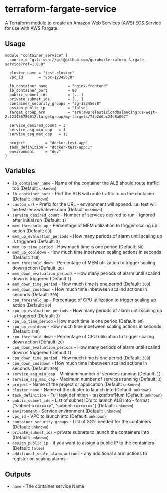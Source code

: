 # terraform-fargate-service

A Terraform module to create an Amazon Web Services (AWS) ECS Service for use with AWS Fargate.

## Usage

```hcl
module "container_service" {
  source = "git::ssh://git@github.com/guruhq/terraform-fargate-service?ref=1.0.0"

  cluster_name = "test-cluster"
  vpc_id       = "vpc-12345678"

  lb_container_name         = "nginx-frontend"
  lb_container_port         = 80
  public_subnet_ids         = [...]
  private_subnet_ids        = [...]
  container_security_groups = "sg-12345678"
  assign_public_ip          = "false"
  target_group_arn          = "arn:aws:elasticloadbalancing:us-west-2:123456789012:targetgroup/my-targets/73e2d6bc24d8a067"
  
  service_desired_count = 3
  service_asg_min_cap   = 3
  service_asg_max_cap   = 12  

  project         = "docker-test-app"
  task_definition = "docker-test-app:1"
  environment     = "dev"
}
```

## Variables

- `lb_container_name` - Name of the container the ALB should route traffic too (Default: `unknown`)
- `lb_container_port` - Port the ALB will route traffic to on the container (Default: `unknown`)
- `custom_url` - Prefix for the URL - environment will append. I.e. test will be test-env.whatever.com (Default `unknown`)
- `service_desired_count` - Number of services desired to run - Ignored after initial run (Default: `1`)
- `mem_threshold_up` - Percentage of MEM utilization to trigger scaling up action (Default: `60`)
- `mem_up_evaluation_periods` - How many periods of alarm until scaling up is triggered (Default: `3`)
- `mem_up_time_period` - How much time is one period (Default: `60`)
- `mem_up_cooldown` - How much time inbetween scaling actions in seconds (Default: `240`)
- `mem_threshold_down` - Percentage of MEM utilization to trigger scaling down action (Default: `20`)
- `mem_down_evaluation_periods` - How many periods of alarm until scalind down is triggered (Default `1`)
- `mem_down_time_period` - How much time is one period (Default: `300`)
- `mem_down_cooldown` - How much time inbetween scalind actions in seconds (Default: `300`)
- `cpu_threshold_up` - Percentage of CPU utilization to trigger scaling up action (Default: `60`)
- `cpu_up_evaluation_periods` - How many periods of alarm until scaling up is triggered (Default: `3`)
- `cpu_up_time_period` - How much time is one period (Default: `60`)
- `cpu_up_cooldown` - How much time inbetween scaling actions in seconds (Default: `240`)
- `cpu_threshold_down` - Percentage of CPU utilization to trigger scaling down action (Default: `20`)
- `cpu_down_evaluation_periods` - How many periods of alarm until scalind down is triggered (Default `1`)
- `cpu_down_time_period` - How much time is one period (Default: `300`)
- `cpu_down_cooldown` - How much time inbetween scalind actions in seconds (Default: `300`)
- `service_asg_min_cap` - Minimum number of services running (Default: `1`)
- `service_asg_max_cap` - Maximum number of services running (Default: `3`)
- `project` - Name of the project or application (Default: `unknown`)
- `cluster_name` - Name of the cluster to launch into (Default: `unknown`)
- `task_definition` - Full task definition - taskdef:refNum (Default: `unknown`)
- `public_subnet_ids` - List of subnet ID's to launch ALB into - format ["subnet-xxxxxxxx", "subnet-xxxxxxxx"] (Default: `unknown`)
- `environment` - Service environment (Default: `unknown`)
- `vpc_id` - VPC to launch into (Default: `unknown`)
- `container_security_groups` - List of SG's needed for the containers (Default: `unknown`)
- `private_subnet_ids` - private subnets to launch the containers into (Default: `unknown`)
- `assign_public_ip` - if you want to assign a public IP to the containers (Default: `false`)
- `additional_scale_alarm_actions` - any additional alarm actions to register on scaling alarms

## Outputs

- `name` - The container service Name 
